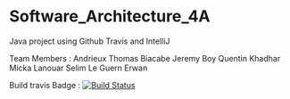 # Software_Architecture_4A
Java project using Github Travis and IntelliJ

Team Members :
Andrieux Thomas
Biacabe Jeremy
Boy Quentin
Khadhar Micka
Lanouar Selim
Le Guern Erwan

Build travis Badge :
[![Build Status](https://travis-ci.org/WhatTheSlime/gilded-rose.svg?branch=master)](https://travis-ci.org/WhatTheSlime/gilded-rose)
